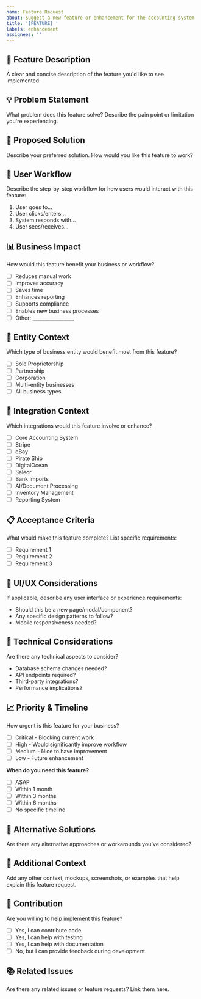 ```yaml
---
name: Feature Request
about: Suggest a new feature or enhancement for the accounting system
title: '[FEATURE] '
labels: enhancement
assignees: ''
---
```


## 🚀 Feature Description
A clear and concise description of the feature you'd like to see implemented.

## 💡 Problem Statement
What problem does this feature solve? Describe the pain point or limitation you're experiencing.

## 🎯 Proposed Solution
Describe your preferred solution. How would you like this feature to work?

## 🔄 User Workflow
Describe the step-by-step workflow for how users would interact with this feature:
1. User goes to...
2. User clicks/enters...
3. System responds with...
4. User sees/receives...

## 📊 Business Impact
How would this feature benefit your business or workflow?
- [ ] Reduces manual work
- [ ] Improves accuracy
- [ ] Saves time
- [ ] Enhances reporting
- [ ] Supports compliance
- [ ] Enables new business processes
- [ ] Other: _________________

## 🏢 Entity Context
Which type of business entity would benefit most from this feature?
- [ ] Sole Proprietorship
- [ ] Partnership
- [ ] Corporation
- [ ] Multi-entity businesses
- [ ] All business types

## 🔗 Integration Context
Which integrations would this feature involve or enhance?
- [ ] Core Accounting System
- [ ] Stripe
- [ ] eBay
- [ ] Pirate Ship
- [ ] DigitalOcean
- [ ] Saleor
- [ ] Bank Imports
- [ ] AI/Document Processing
- [ ] Inventory Management
- [ ] Reporting System

## 📋 Acceptance Criteria
What would make this feature complete? List specific requirements:
- [ ] Requirement 1
- [ ] Requirement 2
- [ ] Requirement 3

## 🎨 UI/UX Considerations
If applicable, describe any user interface or experience requirements:
- Should this be a new page/modal/component?
- Any specific design patterns to follow?
- Mobile responsiveness needed?

## 🔧 Technical Considerations
Are there any technical aspects to consider?
- Database schema changes needed?
- API endpoints required?
- Third-party integrations?
- Performance implications?

## 📈 Priority & Timeline
How urgent is this feature for your business?
- [ ] Critical - Blocking current work
- [ ] High - Would significantly improve workflow
- [ ] Medium - Nice to have improvement
- [ ] Low - Future enhancement

**When do you need this feature?**
- [ ] ASAP
- [ ] Within 1 month
- [ ] Within 3 months
- [ ] Within 6 months
- [ ] No specific timeline

## 🔄 Alternative Solutions
Are there any alternative approaches or workarounds you've considered?

## 📎 Additional Context
Add any other context, mockups, screenshots, or examples that help explain this feature request.

## 🤝 Contribution
Are you willing to help implement this feature?
- [ ] Yes, I can contribute code
- [ ] Yes, I can help with testing
- [ ] Yes, I can help with documentation
- [ ] No, but I can provide feedback during development

## 📚 Related Issues
Are there any related issues or feature requests? Link them here.